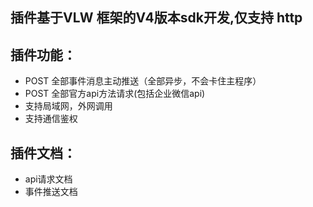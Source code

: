 ## 插件基于VLW 框架的V4版本sdk开发,仅支持 http

## 插件功能：
- POST 全部事件消息主动推送（全部异步，不会卡住主程序）
- POST 全部官方api方法请求(包括企业微信api)
- 支持局域网，外网调用
- 支持通信鉴权

## 插件文档：
- api请求文档 
- 事件推送文档

